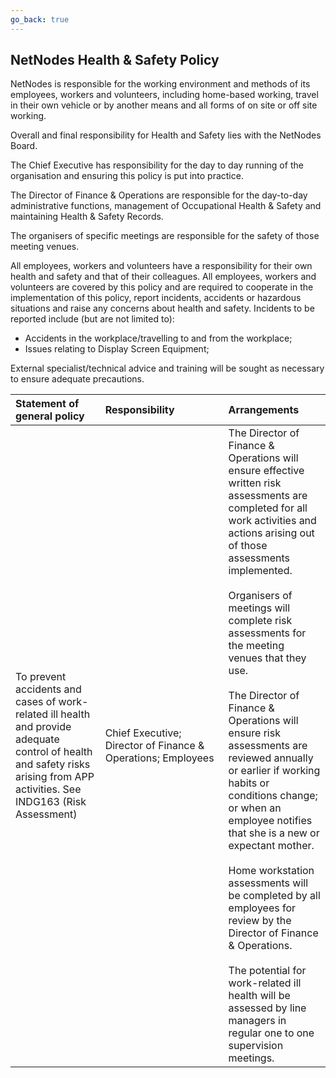```yaml
---
go_back: true
---
```


## NetNodes Health & Safety Policy

NetNodes is responsible for the working environment and methods of its employees, workers and volunteers, including home-based working, travel in their own vehicle or by another means and all forms of on site or off site working. 

Overall and final responsibility for Health and Safety lies with the NetNodes Board. 

The Chief Executive has responsibility for the day to day running of the organisation and ensuring this policy is put into practice.  

The Director of Finance & Operations are responsible for the day-to-day administrative functions, management of Occupational Health & Safety and maintaining Health & Safety Records.

The organisers of specific meetings are responsible for the safety of those meeting venues.

All employees, workers and volunteers have a responsibility for their own health and safety and that of their colleagues. All employees, workers and volunteers are covered by this policy and are required to cooperate in the implementation of this policy, report incidents, accidents or hazardous situations and raise any concerns about health and safety. Incidents to be reported include (but are not limited to):

- Accidents in the workplace/travelling to and from the workplace;
- Issues relating to Display Screen Equipment;

External specialist/technical advice and training will be sought as necessary to ensure adequate precautions.

Statement of general policy  |  Responsibility  | Arrangements
:-----------|:----------------|:-------------
To prevent accidents and cases of work-related ill health and provide adequate control of health and safety risks arising from APP activities. See INDG163 (Risk Assessment) | Chief Executive; Director of Finance & Operations; Employees | The Director of Finance & Operations will ensure effective written risk assessments are completed for all work activities and actions arising out of those assessments implemented. <BR><BR> Organisers of meetings will complete risk assessments for the meeting venues that they use.<BR><BR> The Director of Finance & Operations will ensure risk assessments are reviewed annually or earlier if working habits or conditions change; or when an employee notifies that she is a new or expectant mother.<BR><BR> Home workstation assessments will be completed by all employees for review by the Director of Finance & Operations.<BR><BR> The potential for work-related ill health will be assessed by line managers in regular one to one supervision meetings.